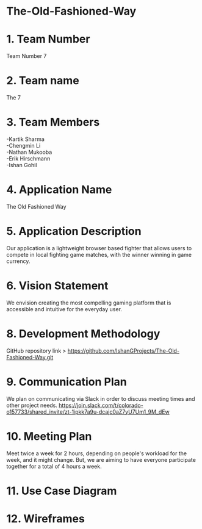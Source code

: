 # The-Old-Fashioned-Way
  
# 1. Team Number
  Team Number 7
# 2. Team name
  The 7
# 3. Team Members
  -Kartik Sharma
  <br>
  -Chengmin Li
  <br>
  -Nathan Mukooba
  <br>
  -Erik Hirschmann
  <br>
  -Ishan Gohil
# 4. Application Name
The Old Fashioned Way
# 5. Application Description
Our application is a lightweight browser based fighter that allows users to compete in local fighting game matches, with the winner winning in game currency.
# 6. Vision Statement
We envision creating the most compelling gaming platform that is accessible and intuitive for the everyday user.
# 8. Development Methodology
GitHub repository link > https://github.com/IshanGProjects/The-Old-Fashioned-Way.git
# 9. Communication Plan
We plan on communicating via Slack in order to discuss meeting times and other project needs.
https://join.slack.com/t/colorado-o157733/shared_invite/zt-1ipkk7a9u-dcajc0aZ7yU7Um1_9M_dEw
# 10. Meeting Plan
Meet twice a week for 2 hours, depending on people's workload for the week, and it might change. But, we are aiming to have everyone participate together for a total of 4 hours a week.
# 11. Use Case Diagram

# 12. Wireframes








